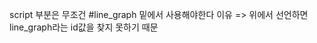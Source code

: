 
<div id="line_graph"></div>

<script src="./line_graph.js"></script>
<script>
    lineGraph.data = [0,1,2];		// 기본값
    lineGraph.width = 500;		// 기본값
    lineGraph.height = 300;		// 기본값
    lineGraph.display();
</script>

script 부분은 무조건 #line_graph 밑에서 사용해야한다
이유 => 위에서 선언하면 line_graph라는 id값을 찾지 못하기 때문
